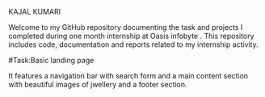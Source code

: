 KAJAL KUMARI 

Welcome to my GitHub repository documenting the task and projects I completed during one month internship at Oasis infobyte .
This repository includes code, 
documentation and reports related to my internship activity.


#Task:Basic landing page 

It features a navigation bar with search form and a main content section with beautiful images of jwellery and a footer section.
